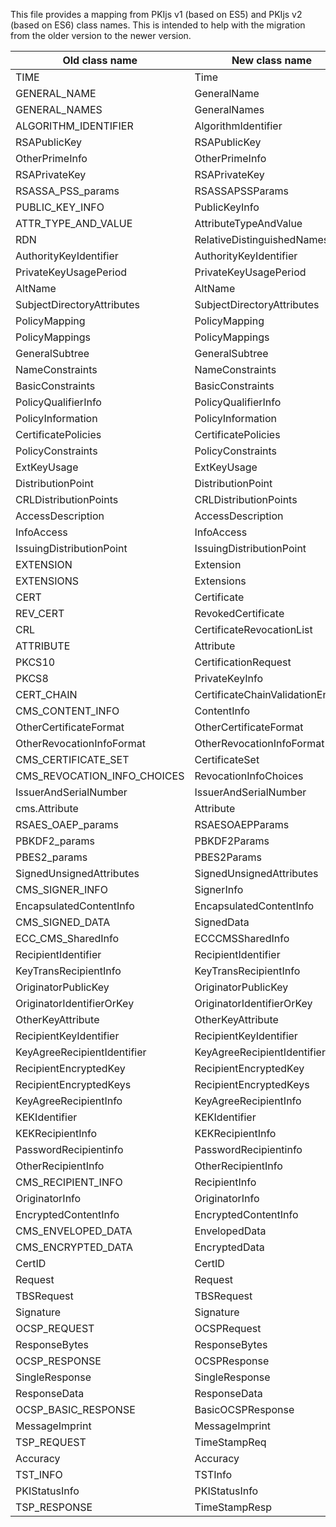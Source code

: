 This file provides a mapping from PKIjs v1 (based on ES5) and PKIjs v2 (based on ES6) class names. This is intended to help with the migration from the older version to the newer version.

| Old class name | New class name |
|----------------|----------------|
| TIME | Time |
| GENERAL_NAME | GeneralName |
| GENERAL_NAMES | GeneralNames |
| ALGORITHM_IDENTIFIER | AlgorithmIdentifier |
| RSAPublicKey | RSAPublicKey |
| OtherPrimeInfo | OtherPrimeInfo |
| RSAPrivateKey | RSAPrivateKey |
| RSASSA_PSS_params | RSASSAPSSParams |
| PUBLIC_KEY_INFO | PublicKeyInfo |
| ATTR_TYPE_AND_VALUE | AttributeTypeAndValue |
| RDN | RelativeDistinguishedNames |
| AuthorityKeyIdentifier | AuthorityKeyIdentifier |
| PrivateKeyUsagePeriod | PrivateKeyUsagePeriod |
| AltName | AltName |
| SubjectDirectoryAttributes | SubjectDirectoryAttributes |
| PolicyMapping | PolicyMapping |
| PolicyMappings | PolicyMappings |
| GeneralSubtree | GeneralSubtree |
| NameConstraints | NameConstraints |
| BasicConstraints | BasicConstraints |
| PolicyQualifierInfo | PolicyQualifierInfo |
| PolicyInformation | PolicyInformation |
| CertificatePolicies | CertificatePolicies |
| PolicyConstraints | PolicyConstraints |
| ExtKeyUsage | ExtKeyUsage |
| DistributionPoint | DistributionPoint |
| CRLDistributionPoints | CRLDistributionPoints |
| AccessDescription | AccessDescription |
| InfoAccess | InfoAccess |
| IssuingDistributionPoint | IssuingDistributionPoint |
| EXTENSION | Extension |
| EXTENSIONS | Extensions |
| CERT | Certificate |
| REV_CERT | RevokedCertificate |
| CRL | CertificateRevocationList |
| ATTRIBUTE | Attribute |
| PKCS10 | CertificationRequest |
| PKCS8 | PrivateKeyInfo |
| CERT_CHAIN | CertificateChainValidationEngine |
| CMS_CONTENT_INFO | ContentInfo |
| OtherCertificateFormat | OtherCertificateFormat |
| OtherRevocationInfoFormat | OtherRevocationInfoFormat |
| CMS_CERTIFICATE_SET | CertificateSet |
| CMS_REVOCATION_INFO_CHOICES | RevocationInfoChoices |
| IssuerAndSerialNumber | IssuerAndSerialNumber |
| cms.Attribute | Attribute |
| RSAES_OAEP_params | RSAESOAEPParams |
| PBKDF2_params | PBKDF2Params |
| PBES2_params | PBES2Params |
| SignedUnsignedAttributes | SignedUnsignedAttributes |
| CMS_SIGNER_INFO | SignerInfo |
| EncapsulatedContentInfo | EncapsulatedContentInfo |
| CMS_SIGNED_DATA | SignedData |
| ECC_CMS_SharedInfo | ECCCMSSharedInfo |
| RecipientIdentifier | RecipientIdentifier |
| KeyTransRecipientInfo | KeyTransRecipientInfo |
| OriginatorPublicKey | OriginatorPublicKey |
| OriginatorIdentifierOrKey | OriginatorIdentifierOrKey |
| OtherKeyAttribute | OtherKeyAttribute |
| RecipientKeyIdentifier | RecipientKeyIdentifier |
| KeyAgreeRecipientIdentifier | KeyAgreeRecipientIdentifier |
| RecipientEncryptedKey | RecipientEncryptedKey |
| RecipientEncryptedKeys | RecipientEncryptedKeys |
| KeyAgreeRecipientInfo | KeyAgreeRecipientInfo |
| KEKIdentifier | KEKIdentifier |
| KEKRecipientInfo | KEKRecipientInfo |
| PasswordRecipientinfo | PasswordRecipientinfo |
| OtherRecipientInfo | OtherRecipientInfo |
| CMS_RECIPIENT_INFO | RecipientInfo |
| OriginatorInfo | OriginatorInfo |
| EncryptedContentInfo | EncryptedContentInfo |
| CMS_ENVELOPED_DATA | EnvelopedData |
| CMS_ENCRYPTED_DATA | EncryptedData |
| CertID | CertID |
| Request | Request |
| TBSRequest | TBSRequest |
| Signature | Signature |
| OCSP_REQUEST | OCSPRequest |
| ResponseBytes | ResponseBytes |
| OCSP_RESPONSE | OCSPResponse |
| SingleResponse | SingleResponse |
| ResponseData | ResponseData |
| OCSP_BASIC_RESPONSE | BasicOCSPResponse |
| MessageImprint | MessageImprint |
| TSP_REQUEST | TimeStampReq |
| Accuracy | Accuracy |
| TST_INFO | TSTInfo |
| PKIStatusInfo | PKIStatusInfo |
| TSP_RESPONSE | TimeStampResp |
